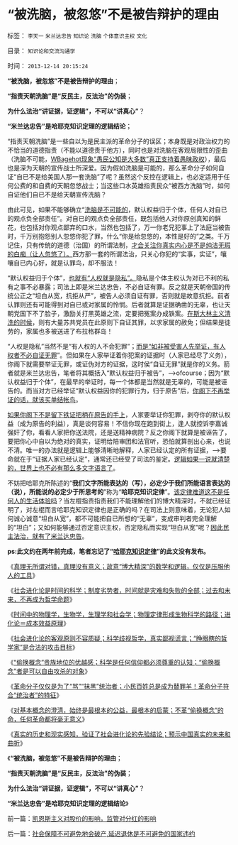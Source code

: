 # “被洗脑，被忽悠”不是被告辩护的理由

标签： `李天一` `米兰达忠告` `知识论` `洗脑` `个体意识主权` `文化` 

目录： `知识论和交流沟通学`

时间： `2013-12-14 20:15:24`

**“被洗脑，被忽悠”不是被告辩护的理由**；

**“指责天朝洗脑”是“反民主，反法治”的伪装**；

**为什么法治“讲证据，证逻辑”，不可以“讲真心”**？

**“米兰达忠告”是哈耶克知识定理的逻辑结论**；

“指责天朝洗脑”是一些自以为是民主派的革命分子的误区；本身既是对政治权力的不恰当的道德指责（不能以道德责于他方），同时也是对洗脑在客观局限性的歪曲（洗脑不可能，[WBagehot现象“愚民公知是大多数”真正支持着愚昧政权](../../../2013/11/19/体制内外的民粹同声问“我的免费午餐在那里”.md)），最后也是深为天朝的宣传战士所深爱。因为假如洗脑是可能的，那么革命分子如何自证“自已不是给美国人那一套洗脑”了呢？虽然这个反控在逻辑上，也必定适用于任何公费的和自费的天朝忽悠战士；当这些口水英雄指责民众“被西方洗脑”时，如何自证他们自已不是给天朝宣传洗脑？

由此可见，如果不能够确立“[洗脑是不可能的](../../../2013/8/23/人权是不可让渡的，信仰就必定是个体的.md)，默认权益归于个体，任何人对自已的观点负全部责任”。对自已的观点负全部责任，既包括他人对你原创真知的鲜花，也包括对你观点鄙弃的口水，当然也包括了，万一你老兄犯事上了法庭当被告时，千万别抱怨别人忽悠你犯了罪，什么“你是给忽悠的，本性是好的”之类。千万记住，只有传统的道德（治国）的所谓法制，[才会关注你真实内心是不是纯洁无瑕的白痴（让人忽悠了）。](../../../2013/2/3/《旧制度和大革命》是《通往奴役之路》的速成法.md)西方那一套的所谓法治，只关心你犯的“实事，实证”，嚷嚷自已内心好，就是认罪鸟，却不服法！

“默认权益归于个体”，[也就有“人权就是隐私”。](../../../2011/12/29/股神斗法，比拼隐私斗面子.md)隐私是个体主权认为对已不利的私有之事不必暴露；司法上即是米兰达忠告，不必自证有罪。反之就是天朝帝国的传统公正之“坦白从宽，抗拒从严”，被告人必须自证有罪，否则就是故意抗拒。前者认罪则还有可能得到对自已或对家属的怜悯。后者就算是证据确凿的无辜，也让天朝党国下不了脸子，激励关打黑英雄之流，定要把冤案办成铁案。[在斯大林主义清洗的时侯](../../../2012/4/28/文革和斯大林主义中的被告人利益.md)，则有大量苏共党员在此原则下自证其罪，以求家属的赦免；但结果是徒劳的，家属也多被送进了布拉格群岛！

“人权是隐私”当然不是“有人权的人不会犯罪”；[而是“如非被受害人先举证，有人权者不必自证无罪](../../../2013/2/19/公有制前提下“恶法亦法”与“法家暴政”等意.md)”。但如果在人家举证着你犯案的证据时（人家已经尽了义务），你阁下就需要举证无罪，或证伪对方的证据，这时侯“自证无罪”就是你的义务。箭者就是米兰达忠告，笔者将其概括入“默认权益归于被告”，——>ofcourse；因为“默认权益归于个体”，在最早的举证时，每一个体都是当然就是无辜的，可能是被诬告的。而当对方已经举证“默认权益因你的犯罪行为，归于原告”后，[你阁下不再举证的话，就该买单结帐鸟](../../../2012/4/29/讼棍现象有害但必须合法，以确保自由诉讼.md)。

[如果你阁下不是留下铁证把柄在原告的手上](../../../2012/4/20/没有受害人的“正义”的受害人.md)，人家要举证你犯罪，剥夺你的默认权益（成为原告的利益），真是谈何容易！不信你现在跑到街上，逢人就控诉李嘉诚强奸了你，看看人家把你送法院，还是送精神病院？反之你阁下就算是被诬告了，要把你心中自以为绝对的真实，证明给陪审团和法官听，恐怕就算剖出心来，也说不清。唯一的办法就是逻辑上能够清晰地解释，人家已经认定的所有证据，——>要命就在于“证据人家已经认定”，通常还已经受了司法的鉴定。[逻辑如果一说就清楚的，世界上也不必有那么多文字语言了](../../../2013/5/20/哈耶克知识定理，哲学的起源，个人极权主义者.md)。

不妨把哈耶克所陈述的“**我们文字所能表达的（写），必定少于我们所能语言表达的（说），所能说的必定少于所思考的**”称为“**哈耶克知识定律**”。[该定律难道这不是任何人的生活体验吗](../../../2013/8/19/知识论的认知，大学无书，交流沟通学.md)？当左棍指责指责我们不能理解他们的博大精深时，不就已经证明了，对左棍而言哈耶克知识定律也是正确的吗？在司法上则意味着，无论犯人如何诚心诚意“坦白从宽”，都不可能把自已所想的“无辜”，变成审判者完全理解的“坦白”；又如何能够通过否定意识主权，否定隐私而实现“坦白从宽”呢？[因此民主法治，就有了米兰达忠告](../../../2013/7/15/警察权不是锦衣卫，法治不是监管，米兰达忠告不是放纵犯罪.md)。

**ps:此文约在两年前完成，笔者忘记了“[哈耶克知识定律](../../../2013/1/26/哈耶克知识论中的“知识”，观点和科学知识及其他定义.md)”的此文没有发布。**

《[真理无所谓对错，真理没有意义；故意“博大精深”的数学和逻辑，仅仅是压服他人的工具](../../../2013/11/22/彼此压服对方的“真理之争”最终导致宗教战争.md)》

《[社会进化论是时间的科学；制度劣势者，时间就是灾难和失败的全部；过去和末来，不再成为哲学命题](../../../2012/6/18/时间的科学.md)》

《[时间中的物理学，生物学，生理学和社会学；物理定律形成生物科学的路径；进化论＝成本效益原理](../../../2012/6/18/时间中的物理学，生物学，生理学和社会学.md)》

《[社会进化论的客观原则不容质疑；科学歧视哲学，真实鄙视谎言；“睁眼瞎的哲学家”是合法的攻击目标](../../../2012/6/18/科学歧视哲学，真实鄙视谎言.md)》

《[“偷换概念”贵族地位的优越感；科学是任何信仰都必须尊重的认知；“偷换概念”者是可以自由攻杀的对象](../../../2012/6/19/“偷换概念”是长着贵族大脑的优越感.md)》

《[革命分子仅仅是为了“骂”“抹黑”统治者；小民百姓总是成为替罪羊！革命分子符合“统治者”的特征](../../../2012/6/19/乱糟糟的大革命里，小民百姓总是成为替罪羊！.md)》

《[对基本概念的澄清，始终是最根本的公益，最根本的启蒙；不革“偷换概念”的命，任何革命都将毫无意义](../../../2012/6/19/不革“偷换概念”的命，任何革命都将毫无意义.md)》

《[真实的历史和现实感知，验证了社会进化论的先验结论；预示中国真实的未来和曲折](../../../2013/12/11/对历史和现实的歪曲，掩盖了社会进化论的客观规律.md)》

《**“被洗脑，被忽悠”不是被告辩护的理由**；

**“指责天朝洗脑”是“反民主，反法治”的伪装**；

**为什么法治“讲证据，证逻辑”，不可以“讲真心”**？

**“米兰达忠告”是哈耶克知识定理的逻辑结论**》



前一篇：[凯恩斯主义对股价的影响，监管对分红的影响](../../../2013/12/14/凯恩斯主义对股价的影响，监管对分红的影响.md)

后一篇：[社会保障不可避免地会破产,延迟退休是不可避免的国家违约](../../../2013/12/14/社会保障不可避免地会破产,延迟退休是不可避免的国家违约.md)